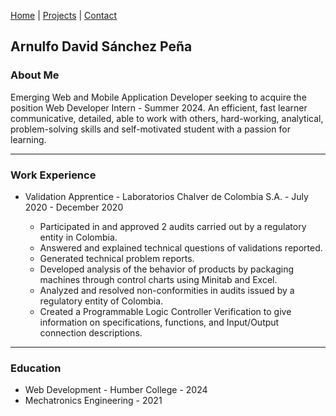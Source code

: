 [Home](index.markdown) | [Projects](projects.markdown) | [Contact](contact.markdown)

## Arnulfo David Sánchez Peña

### About Me

Emerging Web and Mobile Application Developer seeking to acquire the position Web Developer Intern - Summer 2024. An efficient, fast learner communicative, detailed, able to work with others, hard-working, analytical, problem-solving skills and self-motivated student with a passion for learning.

---

### Work Experience

- Validation Apprentice - Laboratorios Chalver de Colombia S.A. - July 2020 - December 2020
    
    - Participated in and approved 2 audits carried out by a regulatory entity in Colombia.
    - Answered and explained technical questions of validations reported.
    - Generated technical problem reports.
    - Developed analysis of the behavior of products by packaging machines through control charts using Minitab and Excel.
    - Analyzed and resolved non-conformities in audits issued by a regulatory entity of Colombia.
    - Created a Programmable Logic Controller Verification to give information on specifications, functions, and Input/Output connection descriptions.

---

### Education

- Web Development - Humber College - 2024
- Mechatronics Engineering  - 2021


